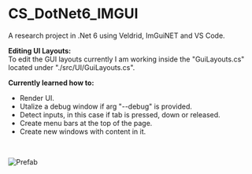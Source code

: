 # CS_DotNet6_IMGUI
A research  project in .Net 6 using Veldrid, ImGuiNET and VS Code.
<br/>

**Editing UI Layouts:**<br/>
To edit the GUI layouts currently I am working inside the "GuiLayouts.cs" located under "./src/UI/GuiLayouts.cs".
<br/>

**Currently learned how to:**<br/>
- Render UI.
- Utalize a debug window if arg "--debug" is provided.
- Detect inputs, in this case if tab is pressed, down or released.
- Create menu bars at the top of the page.
- Create new windows with content in it.
<br/>

![Prefab](https://github.com/justindd1994/CS_DotNet6_IMGUI/blob/master/img_ref/Screenshot_1.png)<br/>
